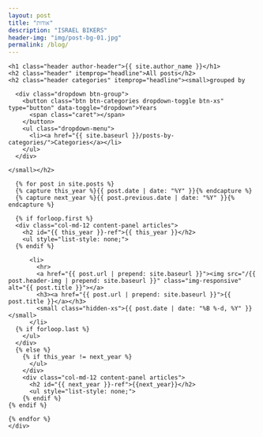 ```yaml
---
layout: post
title: "אודות"
description: "ISRAEL BIKERS"
header-img: "img/post-bg-01.jpg"
permalink: /blog/
---
```

<div class="container-fluid index">
  <div class="row index all-posts">

    <h1 class="header author-header">{{ site.author_name }}</h1>
    <h2 class="header" itemprop="headline">All posts</h2>
    <h2 class="header categories" itemprop="headline"><small>grouped by

      <div class="dropdown btn-group">
        <button class="btn btn-categories dropdown-toggle btn-xs" type="button" data-toggle="dropdown">Years
          <span class="caret"></span>
        </button>
        <ul class="dropdown-menu">
          <li><a href="{{ site.baseurl }}/posts-by-categories/">Categories</a></li>
        </ul>
      </div>

    </small></h2>

      {% for post in site.posts %}
      {% capture this_year %}{{ post.date | date: "%Y" }}{% endcapture %}
      {% capture next_year %}{{ post.previous.date | date: "%Y" }}{% endcapture %}

      {% if forloop.first %}
      <div class="col-md-12 content-panel articles">
        <h2 id="{{ this_year }}-ref">{{ this_year }}</h2>
        <ul style="list-style: none;">
      {% endif %}

          <li>
            <hr>
            <a href="{{ post.url | prepend: site.baseurl }}"><img src="/{{ post.header-img | prepend: site.baseurl }}" class="img-responsive" alt="{{ post.title }}"></a>
            <h3><a href="{{ post.url | prepend: site.baseurl }}">{{ post.title }}</a></h3>
            <small class="hidden-xs">{{ post.date | date: "%B %-d, %Y" }}</small>
          </li>
      {% if forloop.last %}
        </ul>
      </div>
      {% else %}
        {% if this_year != next_year %}
          </ul>
        </div>
        <div class="col-md-12 content-panel articles">
          <h2 id="{{ next_year }}-ref">{{next_year}}</h2>
          <ul style="list-style: none;">
        {% endif %}
    {% endif %}

    {% endfor %}
    </div>

  </div>
